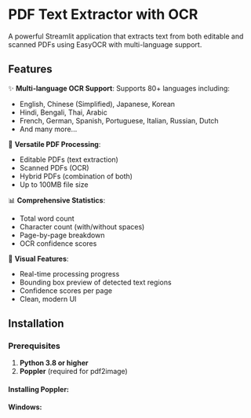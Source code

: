 # PDF Text Extractor with OCR

A powerful Streamlit application that extracts text from both editable and scanned PDFs using EasyOCR with multi-language support.

## Features

✨ **Multi-language OCR Support**: Supports 80+ languages including:
- English, Chinese (Simplified), Japanese, Korean
- Hindi, Bengali, Thai, Arabic
- French, German, Spanish, Portuguese, Italian, Russian, Dutch
- And many more...

📄 **Versatile PDF Processing**:
- Editable PDFs (text extraction)
- Scanned PDFs (OCR)
- Hybrid PDFs (combination of both)
- Up to 100MB file size

📊 **Comprehensive Statistics**:
- Total word count
- Character count (with/without spaces)
- Page-by-page breakdown
- OCR confidence scores

🎯 **Visual Features**:
- Real-time processing progress
- Bounding box preview of detected text regions
- Confidence scores per page
- Clean, modern UI

## Installation

### Prerequisites

1. **Python 3.8 or higher**
2. **Poppler** (required for pdf2image)

#### Installing Poppler:

**Windows:**